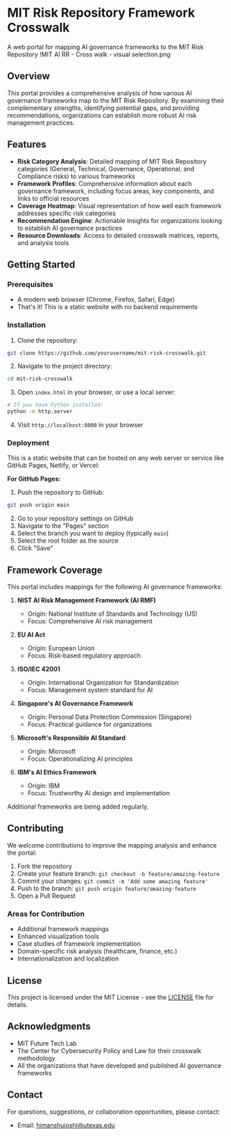 
# MIT Risk Repository Framework Crosswalk
A web portal for mapping AI governance frameworks to the MIT Risk Repository
!MIT AI RR - Cross walk - visual selection.png
## Overview

This portal provides a comprehensive analysis of how various AI governance frameworks map to the MIT Risk Repository. By examining their complementary strengths, identifying potential gaps, and providing recommendations, organizations can establish more robust AI risk management practices.

## Features

- **Risk Category Analysis**: Detailed mapping of MIT Risk Repository categories (General, Technical, Governance, Operational, and Compliance risks) to various frameworks
- **Framework Profiles**: Comprehensive information about each governance framework, including focus areas, key components, and links to official resources
- **Coverage Heatmap**: Visual representation of how well each framework addresses specific risk categories
- **Recommendation Engine**: Actionable insights for organizations looking to establish AI governance practices
- **Resource Downloads**: Access to detailed crosswalk matrices, reports, and analysis tools

## Getting Started

### Prerequisites

- A modern web browser (Chrome, Firefox, Safari, Edge)
- That's it! This is a static website with no backend requirements

### Installation

1. Clone the repository:
```bash
git clone https://github.com/yourusername/mit-risk-crosswalk.git
```

2. Navigate to the project directory:
```bash
cd mit-risk-crosswalk
```

3. Open `index.html` in your browser, or use a local server:
```bash
# If you have Python installed:
python -m http.server
```

4. Visit `http://localhost:8000` in your browser

### Deployment

This is a static website that can be hosted on any web server or service like GitHub Pages, Netlify, or Vercel:

**For GitHub Pages:**

1. Push the repository to GitHub:
```bash
git push origin main
```

2. Go to your repository settings on GitHub
3. Navigate to the "Pages" section
4. Select the branch you want to deploy (typically `main`)
5. Select the root folder as the source
6. Click "Save"

## Framework Coverage

This portal includes mappings for the following AI governance frameworks:

1. **NIST AI Risk Management Framework (AI RMF)**
   - Origin: National Institute of Standards and Technology (US)
   - Focus: Comprehensive AI risk management

2. **EU AI Act**
   - Origin: European Union
   - Focus: Risk-based regulatory approach

3. **ISO/IEC 42001**
   - Origin: International Organization for Standardization
   - Focus: Management system standard for AI

4. **Singapore's AI Governance Framework**
   - Origin: Personal Data Protection Commission (Singapore)
   - Focus: Practical guidance for organizations

5. **Microsoft's Responsible AI Standard**
   - Origin: Microsoft
   - Focus: Operationalizing AI principles

6. **IBM's AI Ethics Framework**
   - Origin: IBM
   - Focus: Trustworthy AI design and implementation

Additional frameworks are being added regularly.

## Contributing

We welcome contributions to improve the mapping analysis and enhance the portal:

1. Fork the repository
2. Create your feature branch: `git checkout -b feature/amazing-feature`
3. Commit your changes: `git commit -m 'Add some amazing feature'`
4. Push to the branch: `git push origin feature/amazing-feature`
5. Open a Pull Request

### Areas for Contribution

- Additional framework mappings
- Enhanced visualization tools
- Case studies of framework implementation
- Domain-specific risk analysis (healthcare, finance, etc.)
- Internationalization and localization

## License

This project is licensed under the MIT License - see the [LICENSE](LICENSE) file for details.

## Acknowledgments

- MIT Future Tech Lab
- The Center for Cybersecurity Policy and Law for their crosswalk methodology
- All the organizations that have developed and published AI governance frameworks

## Contact

For questions, suggestions, or collaboration opportunities, please contact:
- Email:  himanshujoshi@utexas.edu
  
